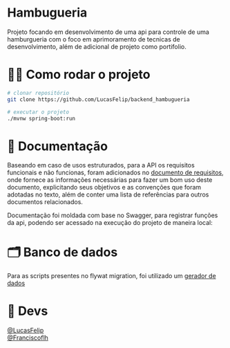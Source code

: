 # Hambugueria
Projeto focando em desenvolvimento de uma api para controle de uma  hamburgueria com o foco em aprimoramento de tecnicas de desenvolvimento, além de adicional de projeto como portifolio.

# 👨‍💻 Como rodar o projeto
```bash
# clonar repositório
git clone https://github.com/LucasFelip/backend_hambugueria

# executar o projeto
./mvnw spring-boot:run
``` 

# 📄 Documentação
Baseando em caso de usos estruturados, para a API os requisitos funcionais e não funcionas, foram adicionados no [documento de requisitos][documentation.api.requisitos], 
onde fornece as informações necessárias para fazer um bom uso deste documento, explicitando seus objetivos e as convenções que foram adotadas no texto, além de conter 
uma lista de referências para outros documentos relacionados.

Documentação foi moldada com base no Swagger, para registrar funções da api, podendo ser acessado na execução do projeto de maneira local:

# 🗂 Banco de dados
Para as scripts presentes no flywat migration, foi utilizado um [gerador de dados][dados.generate]

# 👤 Devs
[@LucasFelip][github.autor.lucas]</br>
[@Franciscoflh][github.autor.francisco]</br>


<!-- Links de Exemplo -->
[example.projeto.burguer]: [https://github.com/tomtom28/springBurger]
[documentation.api.requisitos]:[https://1drv.ms/w/s!AngNKjRLym8qg6IqRtNBNFmgEUFxTA?e=yvCqzs]
[dados.generate]: [https://generatedata.com/generator]
[github.autor.lucas]: [https://github.com/LucasFelip]
[github.autor.francisco]: [https://github.com/Franciscoflh]
